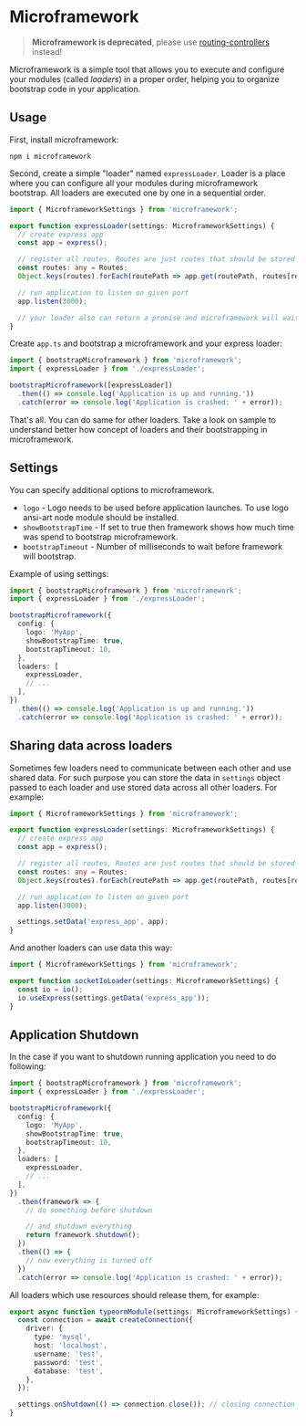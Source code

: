 # Microframework

> __Microframework is deprecated__, please use [routing-controllers](https://github.com/typestack/routing-controllers) instead!


Microframework is a simple tool that allows you to execute and configure your modules (called _loaders_) in a proper order,
helping you to organize bootstrap code in your application.

## Usage

First, install microframework:

```
npm i microframework
```

Second, create a simple "loader" named `expressLoader`.
Loader is a place where you can configure all your modules during microframework bootstrap.
All loaders are executed one by one in a sequential order.

```typescript
import { MicroframeworkSettings } from 'microframework';

export function expressLoader(settings: MicroframeworkSettings) {
  // create express app
  const app = express();

  // register all routes, Routes are just routes that should be stored outside of this module
  const routes: any = Routes;
  Object.keys(routes).forEach(routePath => app.get(routePath, routes[routePath]));

  // run application to listen on given port
  app.listen(3000);

  // your loader also can return a promise and microframework will wait for it in a proper order
}
```

Create `app.ts` and bootstrap a microframework and your express loader:

```typescript
import { bootstrapMicroframework } from 'microframework';
import { expressLoader } from './expressLoader';

bootstrapMicroframework([expressLoader])
  .then(() => console.log('Application is up and running.'))
  .catch(error => console.log('Application is crashed: ' + error));
```

That's all. You can do same for other loaders.
Take a look on sample to understand better how concept of loaders and their bootstrapping in microframework.

## Settings

You can specify additional options to microframework.

- `logo` - Logo needs to be used before application launches. To use logo ansi-art node module should be installed.
- `showBootstrapTime` - If set to true then framework shows how much time was spend to bootstrap microframework.
- `bootstrapTimeout` - Number of milliseconds to wait before framework will bootstrap.

Example of using settings:

```typescript
import { bootstrapMicroframework } from 'microframework';
import { expressLoader } from './expressLoader';

bootstrapMicroframework({
  config: {
    logo: 'MyApp',
    showBootstrapTime: true,
    bootstrapTimeout: 10,
  },
  loaders: [
    expressLoader,
    // ...
  ],
})
  .then(() => console.log('Application is up and running.'))
  .catch(error => console.log('Application is crashed: ' + error));
```

## Sharing data across loaders

Sometimes few loaders need to communicate between each other and use shared data.
For such purpose you can store the data in `settings` object passed to each loader
and use stored data across all other loaders. For example:

```typescript
import { MicroframeworkSettings } from 'microframework';

export function expressLoader(settings: MicroframeworkSettings) {
  // create express app
  const app = express();

  // register all routes, Routes are just routes that should be stored outside of this loader
  const routes: any = Routes;
  Object.keys(routes).forEach(routePath => app.get(routePath, routes[routePath]));

  // run application to listen on given port
  app.listen(3000);

  settings.setData('express_app', app);
}
```

And another loaders can use data this way:

```typescript
import { MicroframeworkSettings } from 'microframework';

export function socketIoLoader(settings: MicroframeworkSettings) {
  const io = io();
  io.useExpress(settings.getData('express_app'));
}
```

## Application Shutdown

In the case if you want to shutdown running application you need to do following:

```typescript
import { bootstrapMicroframework } from 'microframework';
import { expressLoader } from './expressLoader';

bootstrapMicroframework({
  config: {
    logo: 'MyApp',
    showBootstrapTime: true,
    bootstrapTimeout: 10,
  },
  loaders: [
    expressLoader,
    // ...
  ],
})
  .then(framework => {
    // do something before shutdown

    // and shutdown everything
    return framework.shutdown();
  })
  .then(() => {
    // now everything is turned off
  })
  .catch(error => console.log('Application is crashed: ' + error));
```

All loaders which use resources should release them, for example:

```typescript
export async function typeormModule(settings: MicroframeworkSettings) {
  const connection = await createConnection({
    driver: {
      type: 'mysql',
      host: 'localhost',
      username: 'test',
      password: 'test',
      database: 'test',
    },
  });

  settings.onShutdown(() => connection.close()); // closing connection on microframework shutdown
}
```
